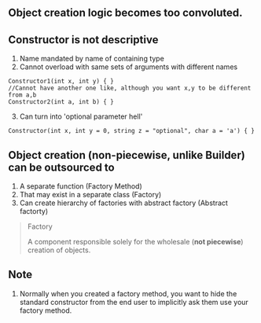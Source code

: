 ## Object creation logic becomes too convoluted.
## Constructor is not descriptive
  1. Name mandated by name of containing type
  2. Cannot overload with same sets of arguments with different names
  ```
  Constructor1(int x, int y) { }
  //Cannot have another one like, although you want x,y to be different from a,b
  Constructor2(int a, int b) { }
  ```
  3. Can turn into 'optional parameter hell'
  ```
  Constructor(int x, int y = 0, string z = "optional", char a = 'a') { }
  ```
## Object creation (non-piecewise, unlike Builder) can be outsourced to
  1. A separate function (Factory Method)
  2. That may exist in a separate class (Factory)
  3. Can create hierarchy of factories with abstract factory (Abstract factorty)

> Factory
>
> A component responsible solely for the wholesale (**not piecewise**) creation of objects.


## Note 
1. Normally when you created a factory method, you want to hide the standard constructor from the end user to implicitly ask them use your factory method.